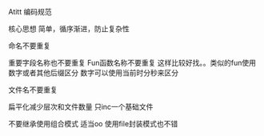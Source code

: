 Atitt 编码规范

核心思想 简单，循序渐进，防止复杂性



命名不要重复

重要字段名称也不要重复
Fun函数名称不要重复
这样比较好找。。类似的fun使用数字或者其他后缀区分
数字可以使用当前时分秒来区分


文件名不要重复


扁平化减少层次和文件数量
只inc一个基础文件

不要继承使用组合模式
适当oo
使用file封装模式也不错

